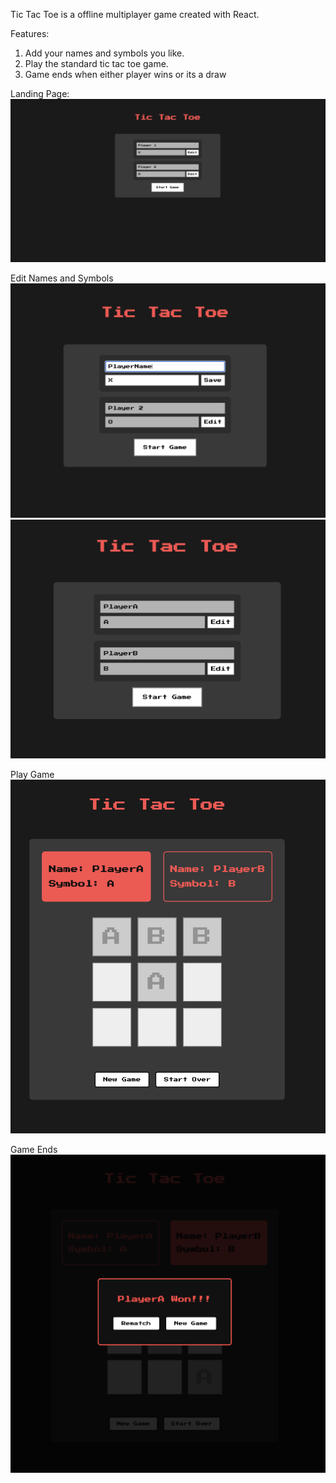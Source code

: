 Tic Tac Toe is a offline multiplayer game created with React.

Features:
1. Add your names and symbols you like.
2. Play the standard tic tac toe game.
3. Game ends when either player wins or its a draw

Landing Page:
![Alt text](https://github.com/CM747/react-projects/blob/main/tic-tac-toe/landingPage.png)

Edit Names and Symbols
![Alt text](https://github.com/CM747/react-projects/blob/main/tic-tac-toe/EditNamesAndSymbols.png)
![Alt text](https://github.com/CM747/react-projects/blob/main/tic-tac-toe/StartGame.png)

Play Game
![Alt text](https://github.com/CM747/react-projects/blob/main/tic-tac-toe/PlayGame.png)

Game Ends
![Alt text](https://github.com/CM747/react-projects/blob/main/tic-tac-toe/GameEnds.png)
